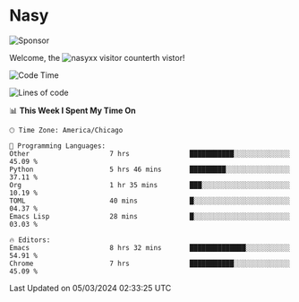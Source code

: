 # Nasy

<!--
<p align="center">
<img height="200" src="https://github-readme-stats.vercel.app/api?username=nasyxx&count_private=true&show_icons=true&theme=dracula&include_all_commits=true"/>
<img height="200" src="https://github-readme-stats.vercel.app/api/top-langs/?username=nasyxx&theme=dracula&hide=html,jupyter+notebook&count_private=true&show_icons=true"/>
</p>

  
----------------
-->

![Sponsor](https://img.shields.io/static/v1.svg?label=Sponsor&message=%E2%9D%A4&logo=GitHub&style=flat&color=pink)
 
Welcome, the ![nasyxx visitor counter](https://count.getloli.com/get/@nasyxx?theme=rule34)th vistor!
 
<!--START_SECTION:waka-->
![Code Time](http://img.shields.io/badge/Code%20Time-4%2C330%20hrs%2049%20mins-blue)

![Lines of code](https://img.shields.io/badge/From%20Hello%20World%20I%27ve%20Written-6.3%20million%20lines%20of%20code-blue)

📊 **This Week I Spent My Time On** 

```text
🕑︎ Time Zone: America/Chicago

💬 Programming Languages: 
Other                    7 hrs               ███████████░░░░░░░░░░░░░░   45.09 % 
Python                   5 hrs 46 mins       █████████░░░░░░░░░░░░░░░░   37.11 % 
Org                      1 hr 35 mins        ███░░░░░░░░░░░░░░░░░░░░░░   10.19 % 
TOML                     40 mins             █░░░░░░░░░░░░░░░░░░░░░░░░   04.37 % 
Emacs Lisp               28 mins             █░░░░░░░░░░░░░░░░░░░░░░░░   03.03 % 

🔥 Editors: 
Emacs                    8 hrs 32 mins       ██████████████░░░░░░░░░░░   54.91 % 
Chrome                   7 hrs               ███████████░░░░░░░░░░░░░░   45.09 % 
```


 Last Updated on 05/03/2024 02:33:25 UTC
<!--END_SECTION:waka-->

<!-- ![visitors](https://visitor-badge.laobi.icu/badge?page_id=nasyxx.nasyxx) -->
